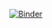 [![Binder](https://mybinder.org/badge_logo.svg)](https://mybinder.org/v2/gh/ljocha/simplesmiles/HEAD?labpath=smiles.ipynb)
